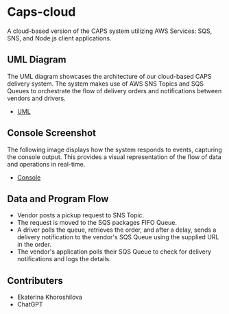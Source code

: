 # Caps-cloud

A cloud-based version of the CAPS system utilizing AWS Services: SQS, SNS, and Node.js client applications.

## UML Diagram

The UML diagram showcases the architecture of our cloud-based CAPS delivery system. The system makes use of AWS SNS Topics and SQS Queues to orchestrate the flow of delivery orders and notifications between vendors and drivers.

- [UML](./UML19.png)

## Console Screenshot

The following image displays how the system responds to events, capturing the console output. This provides a visual representation of the flow of data and operations in real-time.

- [Console](./Console19.png)

## Data and Program Flow

- Vendor posts a pickup request to SNS Topic.
- The request is moved to the SQS packages FIFO Queue.
- A driver polls the queue, retrieves the order, and after a delay, sends a delivery notification to the vendor's SQS Queue using the supplied URL in the order.
- The vendor's application polls their SQS Queue to check for delivery notifications and logs the details.

## Contributers

- Ekaterina Khoroshilova
- ChatGPT